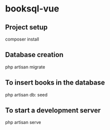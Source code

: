 # booksql-vue

## Project setup

composer install

## Database creation

php artisan migrate

## To insert books in the database

php artisan db: seed

## To start a development server

php artisan serve
